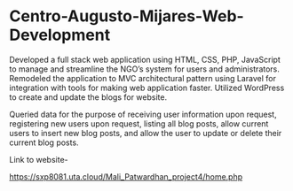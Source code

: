 # Centro-Augusto-Mijares-Web-Development

Developed a full stack web application using HTML, CSS, PHP, JavaScript to manage and streamline the NGO’s system for users and administrators. Remodeled 
the application to MVC architectural pattern using Laravel for integration with tools for making web application faster. Utilized WordPress to create and 
update the blogs for website.

Queried data for the purpose of receiving user information upon request, registering new users upon request, listing all blog posts, allow current users 
to insert new blog posts, and allow the user to update or delete their current blog posts.

Link to website-

https://sxp8081.uta.cloud/Mali_Patwardhan_project4/home.php
